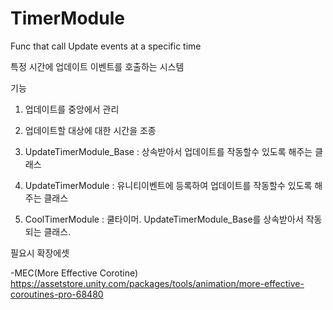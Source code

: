 # TimerModule
Func that call Update events at a specific time

특정 시간에 업데이트 이벤트를 호출하는 시스템



기능 

1. 업데이트를 중앙에서 관리
2. 업데이트할 대상에 대한 시간을 조종




1. UpdateTimerModule_Base : 상속받아서 업데이트를 작동할수 있도록 해주는 클래스

2. UpdateTimerModule : 유니티이벤트에 등록하여 업데이트를 작동할수 있도록 해주는 클래스

3. CoolTimerModule : 쿨타이머. UpdateTimerModule_Base를 상속받아서 작동되는 클래스.



















필요시 확장에셋

-MEC(More Effective Corotine) https://assetstore.unity.com/packages/tools/animation/more-effective-coroutines-pro-68480
